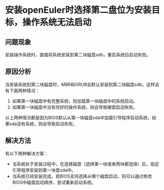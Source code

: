 # 安装openEuler时选择第二盘位为安装目标，操作系统无法启动<a name="ZH-CN_TOPIC_0229291252"></a>

## 问题现象<a name="zh-cn_topic_0151920731_sf8787c1a7e564af4ad6d72b45d07f036"></a>

安装操作系统时，直接将系统安装到第二块磁盘sdb，重启系统后启动失败。

## 原因分析<a name="zh-cn_topic_0151920731_s2c25517ecc454d8eaaa7b81616ea29e8"></a>

当安装系统到第二块磁盘时，MBR和GRUB会默认安装到第二块磁盘sdb。这样会有下面两种情况：

1.  如果第一块磁盘中有完整系统，则加载第一块磁盘中的系统启动。
2.  如果第一块磁盘中没有完好的操作系统，则会导致硬盘启动失败。

以上两种情况都是因为BIOS默认从第一块磁盘sda中加载引导程序启动系统，如果sda没有系统，则会导致启动失败。

## 解决方法<a name="zh-cn_topic_0151920731_s9c2d562eab3549f3a0d44f642c8c118a"></a>

有以下两种解决方案：

-   当系统处于安装过程中，在选择磁盘（选择第一块或者两块都选择）后，指定引导程序安装到第一块盘sda中。
-   当系统已经安装完成，若BIOS支持选择从哪个磁盘启动，则可以通过修改BIOS中磁盘启动顺序，尝试重新启动系统。

